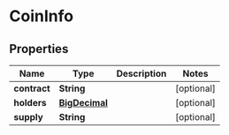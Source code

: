 # CoinInfo

## Properties
Name | Type | Description | Notes
------------ | ------------- | ------------- | -------------
**contract** | **String** |  |  [optional]
**holders** | [**BigDecimal**](BigDecimal.md) |  |  [optional]
**supply** | **String** |  |  [optional]
